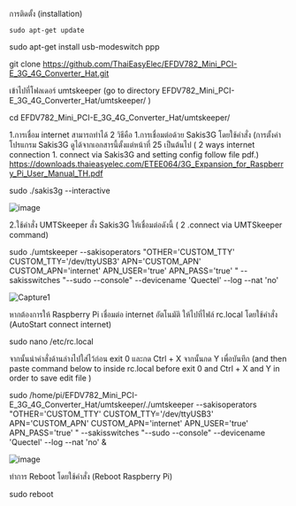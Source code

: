การติดตั้ง (installation)


`sudo apt-get update `

sudo apt-get install usb-modeswitch ppp 

git clone https://github.com/ThaiEasyElec/EFDV782_Mini_PCI-E_3G_4G_Converter_Hat.git



เข้าไปที่โฟลเดอร์ umtskeeper (go to directory EFDV782_Mini_PCI-E_3G_4G_Converter_Hat/umtskeeper/ )

cd EFDV782_Mini_PCI-E_3G_4G_Converter_Hat/umtskeeper/



1.การเชื่อม internet สามารถทำได้ 2 วิธีคือ 1.การเชื่อมต่อด้วย Sakis3G โดยใช้คำสั่ง (การตั้งค่าโปรแกรม Sakis3G ดูได้จากเอกสารนี้ตั้งแต่หน้าที่ 25 เป็นต้นไป  ( 2 ways internet connection  1. connect via Sakis3G and setting config follow file pdf.) https://downloads.thaieasyelec.com/ETEE064/3G_Expansion_for_Raspberry_Pi_User_Manual_TH.pdf 

sudo ./sakis3g --interactive

![image](https://user-images.githubusercontent.com/8803501/105305884-b1e74580-5bee-11eb-844d-12134bb698a2.png)



2.ใช้คำสั่ง UMTSkeeper สั่ง Sakis3G ให้เชื่อมต่อดังนี้  ( 2 .connect via UMTSkeeper command)

sudo ./umtskeeper --sakisoperators "OTHER='CUSTOM_TTY' CUSTOM_TTY='/dev/ttyUSB3' APN='CUSTOM_APN' CUSTOM_APN='internet' APN_USER='true' APN_PASS='true' " --sakisswitches "--sudo --console" --devicename 'Quectel' --log --nat 'no'

![Capture1](https://user-images.githubusercontent.com/8803501/105302203-d2fb6680-5bed-11eb-8e81-9cc37ecda3c5.JPG)




หากต้องการให้ Raspberry Pi เชื่อมต่อ internet อัตโนมัติ ให้ไปที่ไฟล์ rc.local โดยใช้คำสั่ง (AutoStart connect internet)

sudo nano /etc/rc.local


จากนั้นนำคำสั่งด้านล่างไปใส่ไว้ก่อน exit 0 และกด Ctrl + X จากนั้นกด Y เพื่อบันทึก (and then paste command below to inside rc.local before exit 0 and Ctrl + X and Y in order to save edit file )

sudo /home/pi/EFDV782_Mini_PCI-E_3G_4G_Converter_Hat/umtskeeper/./umtskeeper --sakisoperators "OTHER='CUSTOM_TTY' CUSTOM_TTY='/dev/ttyUSB3' APN='CUSTOM_APN' CUSTOM_APN='internet' APN_USER='true' APN_PASS='true' " --sakisswitches "--sudo --console" --devicename 'Quectel' --log --nat 'no' & 

![image](https://user-images.githubusercontent.com/8803501/105316677-c974fd00-5bf3-11eb-993a-d7145fd50690.png)


 ทำการ Reboot โดยใช้คำสั่ง (Reboot Raspberry Pi)
 
 sudo reboot
